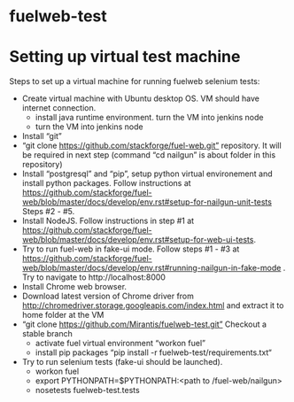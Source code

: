 fuelweb-test
============

# Setting up virtual test machine

Steps to set up a virtual machine for running fuelweb selenium tests:

* Create virtual machine with Ubuntu desktop OS. VM should have internet connection. 
  * install java runtime environment. turn the VM into jenkins node
  * turn the VM into jenkins node
* Install “git”
* “git clone https://github.com/stackforge/fuel-web.git” repository. It will be required in next step (command “cd nailgun” is about folder in this repository)
* Install “postgresql” and “pip”, setup python virtual environement and install python packages. Follow instructions at https://github.com/stackforge/fuel-web/blob/master/docs/develop/env.rst#setup-for-nailgun-unit-tests Steps #2 - #5. 
* Install NodeJS. Follow  instructions in step #1 at https://github.com/stackforge/fuel-web/blob/master/docs/develop/env.rst#setup-for-web-ui-tests. 
* Try to run fuel-web in fake-ui mode. Follow steps #1 - #3 at https://github.com/stackforge/fuel-web/blob/master/docs/develop/env.rst#running-nailgun-in-fake-mode . Try to navigate to http://localhost:8000
* Install Chrome web browser. 
* Download latest version of Chrome driver from http://chromedriver.storage.googleapis.com/index.html and extract it to home folder at the VM
* “git clone https://github.com/Mirantis/fuelweb-test.git” Checkout a stable branch
  * activate fuel virtual environment “workon fuel”
  * install pip packages “pip install -r fuelweb-test/requirements.txt“
* Try to run selenium tests (fake-ui should be launched).
  * workon fuel
  * export PYTHONPATH=$PYTHONPATH:<path to /fuel-web/nailgun>
  * nosetests fuelweb-test.tests
